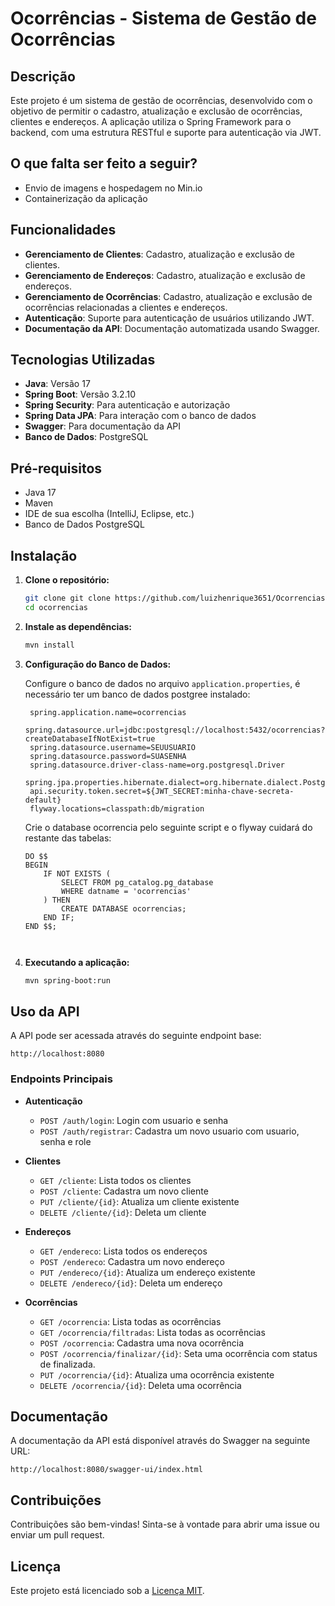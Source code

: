 
# Ocorrências - Sistema de Gestão de Ocorrências

## Descrição

Este projeto é um sistema de gestão de ocorrências, desenvolvido com o objetivo de permitir o cadastro, atualização e exclusão de ocorrências, clientes e endereços. A aplicação utiliza o Spring Framework para o backend, com uma estrutura RESTful e suporte para autenticação via JWT.
## O que falta ser feito a seguir?

- Envio de imagens e hospedagem no Min.io
- Containerização da aplicação




## Funcionalidades

- **Gerenciamento de Clientes**: Cadastro, atualização e exclusão de clientes.
- **Gerenciamento de Endereços**: Cadastro, atualização e exclusão de endereços.
- **Gerenciamento de Ocorrências**: Cadastro, atualização e exclusão de ocorrências relacionadas a clientes e endereços.
- **Autenticação**: Suporte para autenticação de usuários utilizando JWT.
- **Documentação da API**: Documentação automatizada usando Swagger.

## Tecnologias Utilizadas

- **Java**: Versão 17
- **Spring Boot**: Versão 3.2.10
- **Spring Security**: Para autenticação e autorização
- **Spring Data JPA**: Para interação com o banco de dados
- **Swagger**: Para documentação da API
- **Banco de Dados**: PostgreSQL

## Pré-requisitos

 - Java 17
 - Maven
 - IDE de sua escolha (IntelliJ, Eclipse, etc.)
 - Banco de Dados PostgreSQL


## Instalação

1. **Clone o repositório:**

   ```bash
   git clone git clone https://github.com/luizhenrique3651/Ocorrencias.git
   cd ocorrencias
   ```

2. **Instale as dependências:**

   ```bash
   mvn install
   ```

3. **Configuração do Banco de Dados:**

   Configure o banco de dados no arquivo `application.properties`, é necessário ter um banco de dados postgree instalado:

   ```properties
    spring.application.name=ocorrencias
    spring.datasource.url=jdbc:postgresql://localhost:5432/ocorrencias?createDatabaseIfNotExist=true
    spring.datasource.username=SEUUSUARIO
    spring.datasource.password=SUASENHA
    spring.datasource.driver-class-name=org.postgresql.Driver
    spring.jpa.properties.hibernate.dialect=org.hibernate.dialect.PostgreSQLDialect
    api.security.token.secret=${JWT_SECRET:minha-chave-secreta-default}
    flyway.locations=classpath:db/migration
   ```
   
   Crie o database ocorrencia pelo seguinte script e o flyway cuidará do restante das tabelas:
	```
	DO $$
	BEGIN
		IF NOT EXISTS (
			SELECT FROM pg_catalog.pg_database
			WHERE datname = 'ocorrencias'
		) THEN
			CREATE DATABASE ocorrencias;
		END IF;
	END $$;
	
	

4. **Executando a aplicação:**

   ```bash
   mvn spring-boot:run
   ```

## Uso da API

A API pode ser acessada através do seguinte endpoint base:

```
http://localhost:8080
```

### Endpoints Principais

- **Autenticação**
  - `POST /auth/login`: Login com usuario e senha
  - `POST /auth/registrar`: Cadastra um novo usuario com usuario, senha e role
- **Clientes**
  - `GET /cliente`: Lista todos os clientes
  - `POST /cliente`: Cadastra um novo cliente
  - `PUT /cliente/{id}`: Atualiza um cliente existente
  - `DELETE /cliente/{id}`: Deleta um cliente

- **Endereços**
  - `GET /endereco`: Lista todos os endereços
  - `POST /endereco`: Cadastra um novo endereço
  - `PUT /endereco/{id}`: Atualiza um endereço existente
  - `DELETE /endereco/{id}`: Deleta um endereço

- **Ocorrências**
  - `GET /ocorrencia`: Lista todas as ocorrências
  - `GET /ocorrencia/filtradas`: Lista todas as ocorrências
  - `POST /ocorrencia`: Cadastra uma nova ocorrência
  - `POST /ocorrencia/finalizar/{id}`: Seta uma ocorrência com status de finalizada.
  - `PUT /ocorrencia/{id}`: Atualiza uma ocorrência existente
  - `DELETE /ocorrencia/{id}`: Deleta uma ocorrência


## Documentação

A documentação da API está disponível através do Swagger na seguinte URL:

```
http://localhost:8080/swagger-ui/index.html
```

## Contribuições

Contribuições são bem-vindas! Sinta-se à vontade para abrir uma issue ou enviar um pull request.

## Licença

Este projeto está licenciado sob a [Licença MIT](LICENSE).



